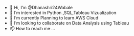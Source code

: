 - 👋 Hi, I’m @Dhanashri24Wabale
- 👀 I’m interested in Python ,SQL,Tableau Vizualization
- 🌱 I’m currently Planning to learn AWS Cloud
- 💞️ I’m looking to collaborate on Data Analysis using Tableau
- 📫 How to reach me ...

<!---
Dhanashri24Wabale/Dhanashri24Wabale is a ✨ special ✨ repository because its `README.md` (this file) appears on your GitHub profile.
You can click the Preview link to take a look at your changes.
--->
